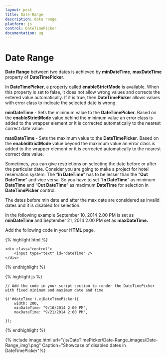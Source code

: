 ```yaml
---
layout: post
title: Date-Range
description: date range
platform: js
control: DateTimePicker
documentation: ug
---
```


# Date Range

**Date Range** between two dates is achieved by **minDateTime**, **maxDateTime** property of **DateTimePicker**.

In **DateTimePicker**, a property called **enableStrictMode** is available. When this property is set to false, it does not allow wrong values and corrects the entered value automatically. If it is true, then **DateTimePicker** allows values with error class to indicate the selected date is wrong.

**minDateTime** - Sets the minimum value to the **DateTimePicker**. Based on the **enableStrictMode** value behind the minimum value an error class is added to the wrapper element or it is corrected automatically to the nearest correct date value.

**maxDateTime** - Sets the maximum value to the **DateTimePicker**. Based on the **enableStrictMode** value beyond the maximum value an error class is added to the wrapper element or it is corrected automatically to the nearest correct date value.

Sometimes, you can give restrictions on selecting the date before or after the particular date. Consider you are going to make a project for hotel reservation system. The “**In DateTime**” has to be lesser than the “**Out DateTime**” and vice versa. So you have to set “**In DateTime**” as minimum **DateTime** and “**Out DateTime**” as maximum **DateTime** for selection in **DateTimePicker** control. 

The dates before min date and after the max date are considered as invalid dates and it is disabled for selection. 

In the following example September 10, 2014 2.00 PM is set as **minDateTime** and September 21, 2014 2.00 PM set as **maxDateTime.**

Add the following code in your **HTML** page.



{% highlight html %}

    <div class="control">
        <input type="text" id="dateTime" />
    </div>

  {% endhighlight %}


  {% highlight js %}

    // Add the code in your script section to render the DateTimePicker with fixed minimum and maximum date and time

    $('#dateTime').ejDateTimePicker({
        width: 200,
        minDateTime: "9/10/2014 2:00 PM",
        maxDateTime: "9/21/2014 2:00 PM",

    });

  {% endhighlight %}


{% include image.html url="/js/DateTimePicker/Date-Range_images/Date-Range_img1.png" Caption="Showcase of disabled dates in DateTimePicker"%}

